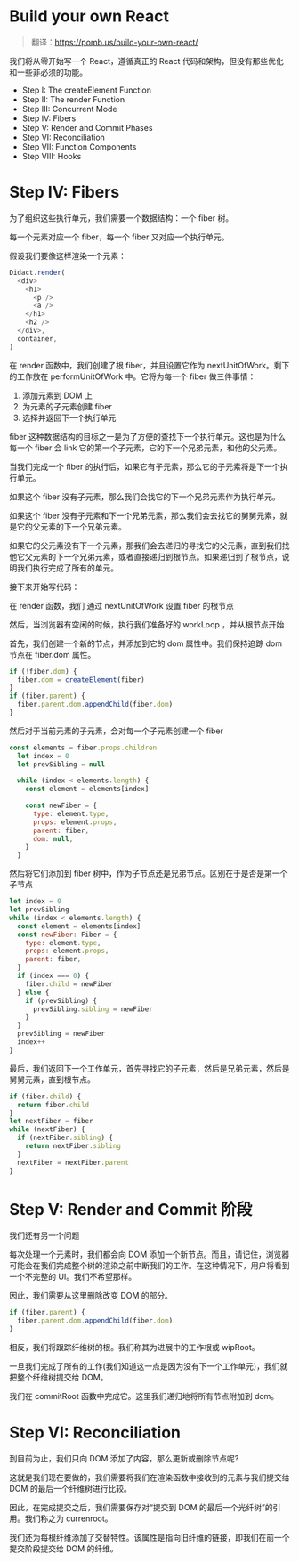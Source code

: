 # Build your own React

> 翻译：<https://pomb.us/build-your-own-react/>

我们将从零开始写一个 React，遵循真正的 React 代码和架构，但没有那些优化和一些非必须的功能。

- Step I: The createElement Function
- Step II: The render Function
- Step III: Concurrent Mode
- Step IV: Fibers
- Step V: Render and Commit Phases
- Step VI: Reconciliation
- Step VII: Function Components
- Step VIII: Hooks

# Step IV: Fibers

为了组织这些执行单元，我们需要一个数据结构：一个 fiber 树。

每一个元素对应一个 fiber，每一个 fiber 又对应一个执行单元。

假设我们要像这样渲染一个元素：

```js
Didact.render(
  <div>
    <h1>
      <p />
      <a />
    </h1>
    <h2 />
  </div>,
  container,
)
```

在 render 函数中，我们创建了根 fiber，并且设置它作为 nextUnitOfWork。剩下的工作放在 performUnitOfWork 中。它将为每一个 fiber 做三件事情：

1. 添加元素到 DOM 上
2. 为元素的子元素创建 fiber
3. 选择并返回下一个执行单元

fiber 这种数据结构的目标之一是为了方便的查找下一个执行单元。这也是为什么每一个 fiber 会 link 它的第一个子元素，它的下一个兄弟元素，和他的父元素。

当我们完成一个 fiber 的执行后，如果它有子元素，那么它的子元素将是下一个执行单元。

如果这个 fiber 没有子元素，那么我们会找它的下一个兄弟元素作为执行单元。

如果这个 fiber 没有子元素和下一个兄弟元素，那么我们会去找它的舅舅元素，就是它的父元素的下一个兄弟元素。

如果它的父元素没有下一个元素，那我们会去递归的寻找它的父元素，直到我们找他它父元素的下一个兄弟元素，或者直接递归到根节点。如果递归到了根节点，说明我们执行完成了所有的单元。

接下来开始写代码：

在 render 函数，我们 通过 nextUnitOfWork 设置 fiber 的根节点

然后，当浏览器有空闲的时候，执行我们准备好的 workLoop ，并从根节点开始

首先，我们创建一个新的节点，并添加到它的 dom 属性中。我们保持追踪 dom 节点在 fiber.dom 属性。

```js
if (!fiber.dom) {
  fiber.dom = createElement(fiber)
}
if (fiber.parent) {
  fiber.parent.dom.appendChild(fiber.dom)
}
```

然后对于当前元素的子元素，会对每一个子元素创建一个 fiber

```js
const elements = fiber.props.children
  let index = 0
  let prevSibling = null
​
  while (index < elements.length) {
    const element = elements[index]
​
    const newFiber = {
      type: element.type,
      props: element.props,
      parent: fiber,
      dom: null,
    }
  }
```

然后将它们添加到 fiber 树中，作为子节点还是兄弟节点。区别在于是否是第一个子节点

```js
let index = 0
let prevSibling
while (index < elements.length) {
  const element = elements[index]
  const newFiber: Fiber = {
    type: element.type,
    props: element.props,
    parent: fiber,
  }
  if (index === 0) {
    fiber.child = newFiber
  } else {
    if (prevSibling) {
      prevSibling.sibling = newFiber
    }
  }
  prevSibling = newFiber
  index++
}
```

最后，我们返回下一个工作单元，首先寻找它的子元素，然后是兄弟元素，然后是舅舅元素，直到根节点。

```js
if (fiber.child) {
  return fiber.child
}
let nextFiber = fiber
while (nextFiber) {
  if (nextFiber.sibling) {
    return nextFiber.sibling
  }
  nextFiber = nextFiber.parent
}
```

# Step V: Render and Commit 阶段

我们还有另一个问题

每次处理一个元素时，我们都会向 DOM 添加一个新节点。而且，请记住，浏览器可能会在我们完成整个树的渲染之前中断我们的工作。在这种情况下，用户将看到一个不完整的 UI。我们不希望那样。

因此，我们需要从这里删除改变 DOM 的部分。

```js
if (fiber.parent) {
  fiber.parent.dom.appendChild(fiber.dom)
}
```

相反，我们将跟踪纤维树的根。我们称其为进展中的工作根或 wipRoot。

一旦我们完成了所有的工作(我们知道这一点是因为没有下一个工作单元)，我们就把整个纤维树提交给 DOM。

我们在 commitRoot 函数中完成它。这里我们递归地将所有节点附加到 dom。

# Step VI: Reconciliation

到目前为止，我们只向 DOM 添加了内容，那么更新或删除节点呢?

这就是我们现在要做的，我们需要将我们在渲染函数中接收到的元素与我们提交给 DOM 的最后一个纤维树进行比较。

因此，在完成提交之后，我们需要保存对“提交到 DOM 的最后一个光纤树”的引用。我们称之为 currenroot。

我们还为每根纤维添加了交替特性。该属性是指向旧纤维的链接，即我们在前一个提交阶段提交给 DOM 的纤维。
